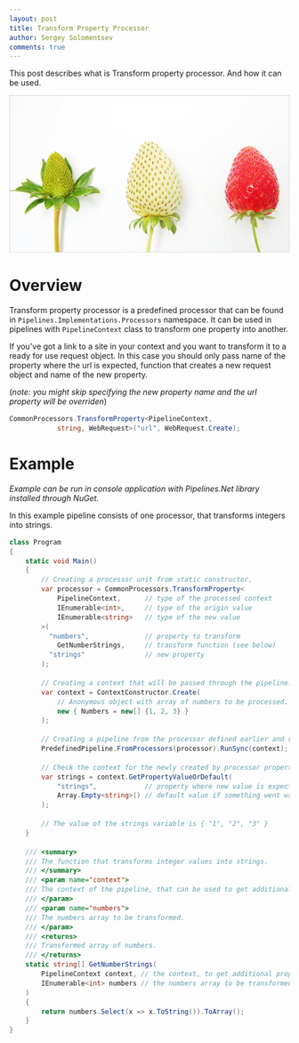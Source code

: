 ```yaml
---
layout: post
title: Transform Property Processor
author: Sergey Solomentsev
comments: true
---
```


This post describes what is Transform property processor. And how it can be used.

![Transformation of the strawberry](/assets/posts/transform-processor/transformation.jpg)

# Overview

Transform property processor is a predefined processor that can be found in `Pipelines.Implementations.Processors` namespace. It can be used in pipelines with `PipelineContext` class to transform one property into another.

If you've got a link to a site in your context and you want to transform it to a ready for use request object. In this case you should only pass name of the property where the url is expected, function that creates a new request object and name of the new property.

(_note: you might skip specifying the new property name and the url property will be overriden_)

```c#
CommonProcessors.TransformProperty<PipelineContext,
            string, WebRequest>("url", WebRequest.Create);
```

# Example

_Example can be run in console application with Pipelines.Net library installed through NuGet._

In this example pipeline consists of one processor, that transforms integers into strings.

```c#
class Program
{
    static void Main()
    {
        // Creating a processor unit from static constructor.
        var processor = CommonProcessors.TransformProperty<
            PipelineContext,      // type of the processed context
            IEnumerable<int>,     // type of the origin value
            IEnumerable<string>   // type of the new value
        >(
          "numbers",              // property to transform
            GetNumberStrings,     // transform function (see below)
          "strings"               // new property
        );

        // Creating a context that will be passed through the pipeline.
        var context = ContextConstructor.Create(
            // Anonymous object with array of numbers to be processed.
            new { Numbers = new[] {1, 2, 3} }
        );

        // Creating a pipeline from the processor defined earlier and run it.
        PredefinedPipeline.FromProcessors(processor).RunSync(context);

        // Check the context for the newly created by processor property.
        var strings = context.GetPropertyValueOrDefault(
            "strings",            // property where new value is expected
            Array.Empty<string>() // default value if something went wrong
        ); 

        // The value of the strings variable is { "1", "2", "3" }
    }

    /// <summary>
    /// The function that transforms integer values into strings.
    /// </summary>
    /// <param name="context">
    /// The context of the pipeline, that can be used to get additional properties.
    /// </param>
    /// <param name="numbers">
    /// The numbers array to be transformed.
    /// </param>
    /// <returns>
    /// Transformed array of numbers.
    /// </returns>
    static string[] GetNumberStrings(
        PipelineContext context, // the context, to get additional properties
        IEnumerable<int> numbers // the numbers array to be transformed
    )
    {
        return numbers.Select(x => x.ToString()).ToArray();
    }
}
```